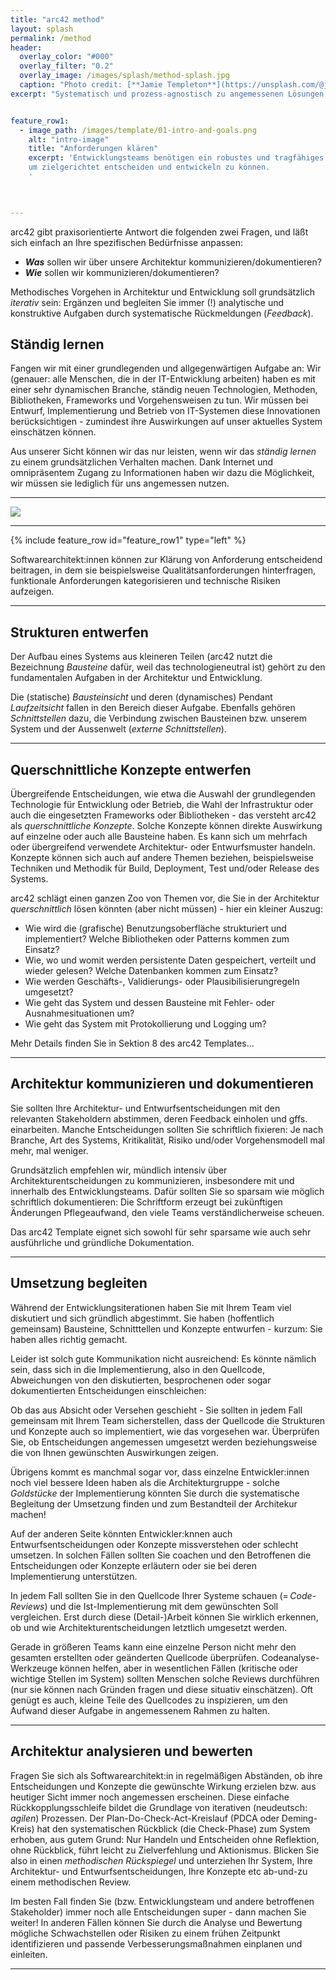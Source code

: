 ```yaml
---
title: "arc42 method"
layout: splash
permalink: /method
header:
  overlay_color: "#000"
  overlay_filter: "0.2"
  overlay_image: /images/splash/method-splash.jpg
  caption: "Photo credit: [**Jamie Templeton**](https://unsplash.com/@jamietempleton)"
excerpt: "Systematisch und prozess-agnostisch zu angemessenen Lösungen."


feature_row1:
  - image_path: /images/template/01-intro-and-goals.png
    alt: "intro-image"
    title: "Anforderungen klären"
    excerpt: 'Entwicklungsteams benötigen ein robustes und tragfähiges Fundament von Zielen, Anforderungen und Randbedingungen,
    um zielgerichtet entscheiden und entwickeln zu können.
    '
    


---
```


arc42 gibt praxisorientierte Antwort die folgenden zwei Fragen, und läßt sich einfach an Ihre spezifischen Bedürfnisse anpassen:

* **_Was_** sollen wir über unsere Architektur kommunizieren/dokumentieren?
* **_Wie_** sollen wir kommunizieren/dokumentieren?

Methodisches Vorgehen in Architektur und Entwicklung soll grundsätzlich _iterativ_ sein: Ergänzen und begleiten Sie immer (!) analytische und konstruktive Aufgaben durch systematische Rückmeldungen (_Feedback_).


## Ständig lernen

Fangen wir mit einer grundlegenden und allgegenwärtigen Aufgabe an:
Wir (genauer: alle Menschen, die in der IT-Entwicklung arbeiten) haben es mit einer sehr dynamischen Branche, ständig neuen Technologien, Methoden, Bibliotheken, Frameworks und Vorgehensweisen zu tun.
Wir müssen bei Entwurf, Implementierung und Betrieb von IT-Systemen diese Innovationen berücksichtigen - zumindest ihre Auswirkungen auf unser aktuelles System einschätzen können.

Aus unserer Sicht können wir das nur leisten, wenn wir das _ständig lernen_ zu einem grundsätzlichen Verhalten machen.
Dank Internet und omnipräsentem Zugang zu Informationen haben wir dazu die Möglichkeit, wir müssen sie lediglich für uns angemessen nutzen.

<hr>

![](/images/method/arc42-prozess-2021-mit-lernen.png)


<hr>

{% include feature_row id="feature_row1" type="left" %}

Softwarearchitekt:innen können zur Klärung von Anforderung entscheidend beitragen, in dem sie beispielsweise Qualitätsanforderungen hinterfragen, funktionale Anforderungen kategorisieren und technische Risiken aufzeigen.

<hr>

## Strukturen entwerfen

Der Aufbau eines Systems aus kleineren Teilen (arc42 nutzt die Bezeichnung _Bausteine_ dafür, weil das technologieneutral ist) gehört zu den fundamentalen Aufgaben in der Architektur und Entwicklung.

Die (statische) _Bausteinsicht_ und deren (dynamisches) Pendant _Laufzeitsicht_ fallen in den Bereich dieser Aufgabe.
Ebenfalls gehören _Schnittstellen_ dazu, die Verbindung zwischen Bausteinen bzw. unserem System und der Aussenwelt (_externe Schnittstellen_).

<hr>

## Querschnittliche Konzepte entwerfen

Übergreifende Entscheidungen, wie etwa die Auswahl der grundlegenden Technologie für Entwicklung oder Betrieb, die Wahl der Infrastruktur oder auch die eingesetzten Frameworks oder Bibliotheken - das versteht arc42 als _querschnittliche Konzepte_. 
Solche Konzepte können direkte Auswirkung auf einzelne oder auch alle Bausteine haben.
Es kann sich um mehrfach oder übergreifend verwendete Architektur- oder Entwurfsmuster handeln.
Konzepte können sich auch auf andere Themen beziehen, beispielsweise Techniken und Methodik für Build, Deployment, Test und/oder Release des Systems.

arc42 schlägt einen ganzen Zoo von Themen vor, die Sie in der Architektur _querschnittlich_ lösen könnten (aber nicht müssen) - hier ein kleiner Auszug:

* Wie wird die (grafische) Benutzungsoberfläche strukturiert und implementiert? Welche Bibliotheken oder Patterns kommen zum Einsatz?
* Wie, wo und womit werden persistente Daten gespeichert, verteilt und wieder gelesen? Welche Datenbanken kommen zum Einsatz?
* Wie werden Geschäfts-, Validierungs- oder Plausibilisierungregeln umgesetzt?
* Wie geht das System und dessen Bausteine mit Fehler- oder Ausnahmesituationen um?
* Wie geht das System mit Protokollierung und Logging um?

Mehr Details finden Sie in Sektion 8 des arc42 Templates...

<hr>

## Architektur kommunizieren und dokumentieren

Sie sollten Ihre Architektur- und Entwurfsentscheidungen mit den relevanten Stakeholdern abstimmen, deren Feedback einholen und gffs. einarbeiten.
Manche Entscheidungen sollten Sie schriftlich fixieren:
Je nach Branche, Art des Systems, Kritikalität, Risiko und/oder Vorgehensmodell mal mehr, mal weniger.

Grundsätzlich empfehlen wir, mündlich intensiv über Architekturentscheidungen zu kommunizieren, insbesondere mit und innerhalb des Entwicklungsteams.
Dafür sollten Sie so sparsam wie möglich schriftlich dokumentieren:
Die Schriftform erzeugt bei zukünftigen Änderungen Pflegeaufwand, den viele Teams verständlicherweise scheuen.

Das arc42 Template eignet sich sowohl für sehr sparsame wie auch sehr ausführliche und gründliche Dokumentation.
<hr>

## Umsetzung begleiten

Während der Entwicklungsiterationen haben Sie mit Ihrem Team viel diskutiert und sich gründlich abgestimmt. 
Sie haben (hoffentlich gemeinsam) Bausteine, Schnitttellen und Konzepte entwurfen - kurzum:
Sie haben alles richtig gemacht.

Leider ist solch gute Kommunikation nicht ausreichend: 
Es könnte nämlich sein, dass sich in die Implementierung, also in den Quellcode, Abweichungen von den diskutierten, besprochenen oder sogar dokumentierten Entscheidungen einschleichen:

Ob das aus Absicht oder Versehen geschieht - Sie sollten in jedem Fall gemeinsam mit Ihrem Team sicherstellen, dass der Quellcode die Strukturen und Konzepte auch so implementiert, wie das vorgesehen war.
Überprüfen Sie, ob Entscheidungen angemessen umgesetzt werden beziehungsweise die von Ihnen gewünschten Auswirkungen zeigen. 

Übrigens kommt es manchmal sogar vor, dass einzelne Entwickler:innen noch viel bessere Ideen haben als die Architekturgruppe - solche _Goldstücke_ der Implementierung könnten Sie durch die systematische Begleitung der Umsetzung finden und zum Bestandteil der Architekur machen!

Auf der anderen Seite könnten Entwickler:knnen auch Entwurfsentscheidungen oder Konzepte missverstehen oder schlecht umsetzen. 
In solchen Fällen sollten Sie coachen und den Betroffenen die Entscheidungen oder Konzepte erläutern oder sie bei deren Implementierung unterstützen.

In jedem Fall sollten Sie in den Quellcode Ihrer Systeme schauen (= _Code-Reviews_) und die Ist-Implementierung mit dem gewünschten Soll vergleichen. 
Erst durch diese (Detail-)Arbeit können Sie wirklich erkennen, ob und wie Architekturentscheidungen letztlich umgesetzt werden. 

Gerade in größeren Teams kann eine einzelne Person nicht mehr den gesamten erstellten oder geänderten Quellcode überprüfen. 
Codeanalyse-Werkzeuge können helfen, aber in wesentlichen Fällen (kritische oder wichtige Stellen im System) sollten Menschen solche Reviews durchführen (nur sie können nach Gründen fragen und diese situativ einschätzen).
Oft genügt es auch, kleine Teile des Quellcodes zu inspizieren, um den Aufwand dieser Aufgabe in angemessenem Rahmen zu halten.

<hr>

## Architektur analysieren und bewerten

Fragen Sie sich als Softwarearchitekt:in in regelmäßigen Abständen, ob ihre Entscheidungen und Konzepte die gewünschte Wirkung erzielen bzw. aus heutiger Sicht immer noch angemessen erscheinen. 
Diese einfache Rückkopplungsschleife bildet die Grundlage von iterativen (neudeutsch: _agilen_) Prozessen. 
Der Plan-Do-Check-Act-Kreislauf (PDCA oder Deming-Kreis) hat den systematischen Rückblick (die Check-Phase) zum System erhoben, aus gutem Grund: 
Nur Handeln und Entscheiden ohne Reflektion, ohne Rückblick, führt leicht zu Zielverfehlung und Aktionismus. 
Blicken Sie also in einen _methodischen Rückspiegel_ und unterziehen Ihr System, Ihre Architektur- und Entwurfsentscheidungen, Ihre Konzepte etc ab-und-zu einem methodischen Review.

Im besten Fall finden Sie (bzw. Entwicklungsteam und andere betroffenen Stakeholder) immer noch alle Entscheidungen super - dann machen Sie weiter!
In anderen Fällen können Sie durch die Analyse und Bewertung mögliche Schwachstellen oder Risiken zu einem frühen Zeitpunkt identifizieren und passende Verbesserungsmaßnahmen einplanen und einleiten.

<hr>


